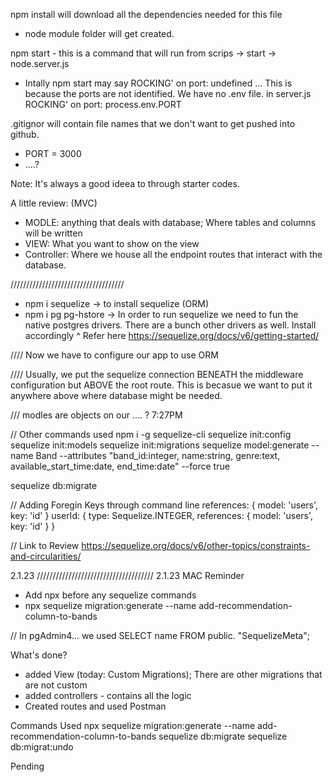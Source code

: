 npm install will download all the dependencies needed for this file
- node module folder will get created.

npm start - this is a command that will run from scrips -> start -> node.server.js
- Intally npm start may say ROCKING' on port: undefined ... This is because the ports are not identified. We have no .env file. in server.js ROCKING' on port: process.env.PORT

.gitignor will contain file names that we don't want to get pushed into github. 
- PORT = 3000
- ....?

Note: It's always a good ideea to through starter codes. 

A little review:
(MVC)
- MODLE: anything that deals with database; Where tables and columns will be written
- VIEW: What you want to show on the view
- Controller: Where we house all the endpoint routes that interact with the database.

////////////////////////////////////
* npm i sequelize -> to install sequelize (ORM)
* npm i pg pg-hstore -> In order to run sequelize we need to fun the native postgres drivers. There are a bunch other drivers as well. Install accordingly
^ Refer here https://sequelize.org/docs/v6/getting-started/

////
Now we have to configure our app to use ORM

////
Usually, we put the sequelize connection BENEATH the middleware configuration but ABOVE the root route. This is becasue we want to put it anywhere above where database might be needed. 

/// 
modles are objects on our .... ? 7:27PM

// Other commands used
npm i -g sequelize-cli
sequelize init:config
sequelize init:models
sequelize init:migrations
sequelize model:generate --name Band --attributes "band_id:integer, name:string, genre:text, available_start_time:date, end_time:date" --force true

sequelize db:migrate

// Adding Foregin Keys through command line
references: { model: 'users', key: 'id' }
userId: {
      type: Sequelize.INTEGER,
      references: { model: 'users', key: 'id' }
    }


// Link to Review
https://sequelize.org/docs/v6/other-topics/constraints-and-circularities/


2.1.23 ///////////////////////////////////// 2.1.23 
MAC Reminder
- Add npx before any sequelize commands
- npx sequelize migration:generate --name add-recommendation-column-to-bands

// In pgAdmin4... we used
SELECT name FROM public. "SequelizeMeta";

What's done?
- added View (today: Custom Migrations); There are other migrations that are not custom
- added controllers - contains all the logic
- Created routes and used Postman

Commands Used
npx sequelize migration:generate --name add-recommendation-column-to-bands
sequelize db:migrate
sequelize db:migrat:undo


Pending

